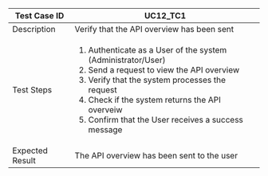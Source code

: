 <table>
  <thead>
    <tr>
      <th>Test Case ID</th>
      <th>UC12_TC1</th>
    </tr>
  </thead>
  <tbody>
    <tr>
      <td>Description</td>
      <td>Verify that the API overview has been sent</td>
    </tr>
    <tr>
      <td>Test Steps</td>
      <td>
        <ol>
          <li>Authenticate as a User of the system (Administrator/User)</li>
          <li>Send a request to view the API overview</li>
          <li>Verify that the system processes the request</li>
          <li>Check if the system returns the API overveiw</li>
          <li>Confirm that the User receives a success message</li>
        </ol>
      </td>
    </tr>
    <tr>
      <td>Expected Result</td>
      <td>The API overview has been sent to the user</td>
    </tr>
  </tbody>
</table>
